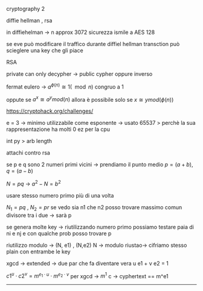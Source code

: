 cryptography 2

diffie hellman , rsa

in diffiehelman -> n approx 3072 sicurezza ismile a AES 128

se eve può modificare il traffico durante diffiel hellman transction può scieglere una key che gli piace

RSA 

private can only decypher -> public cypher
oppure inverso

fermat eulero -> $a^{\phi(n)}\cong 1 (\mod{n})$
congruo a 1

oppute se $a^x \cong a^y mod(n)$ allora è possibile solo se $x \cong y mod(\phi(n))$

https://cryptohack.org/challenges/

e = 3 -> minimo utilizzabile come esponente  -> usato 65537 > perchè la sua rappresentazione ha molti 0 ez per la cpu 

int py > arb length

attachi contro rsa 

se p e q sono 2 numeri primi vicini -> prendiamo il punto medio 
$p=(a+b), q=(a-b)$ 

$N = pq$ -> $a^2 -N = b^2$ 

usare stesso numero primo più di una volta 

$N_1 = pq$ , $N_2=pr$ se vedo sia n1 che n2 posso trovare massimo comun divisore tra i due -> sarà p

se genera molte key -> riutilizzando numero primo possiamo testare paia di ni e nj e con qualche prob posso trovare p

riutilizzo modulo -> (N, e1) , (N,e2) N -> modulo riustao-> cifriamo stesso plain con entrambe le key

xgcd -> extended  -> due par che fa diventare vera u e1 + v e2 = 1

$c1 ^ u \cdot c2 ^ v = m ^ {e_1 \cdot u} \cdot m ^ {e_2 \cdot v}$ per xgcd -> $m^1$ 
c -> cyphertext == m\^e1

---

